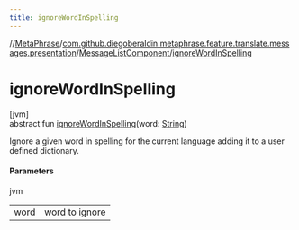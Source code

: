```yaml
---
title: ignoreWordInSpelling
---
```

//[MetaPhrase](../../../index.html)/[com.github.diegoberaldin.metaphrase.feature.translate.messages.presentation](../index.html)/[MessageListComponent](index.html)/[ignoreWordInSpelling](ignore-word-in-spelling.html)



# ignoreWordInSpelling



[jvm]\
abstract fun [ignoreWordInSpelling](ignore-word-in-spelling.html)(word: [String](https://kotlinlang.org/api/latest/jvm/stdlib/kotlin/-string/index.html))



Ignore a given word in spelling for the current language adding it to a user defined dictionary.



#### Parameters


jvm

| | |
|---|---|
| word | word to ignore |




